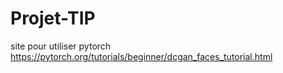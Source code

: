 # Projet-TIP
site pour utiliser pytorch https://pytorch.org/tutorials/beginner/dcgan_faces_tutorial.html
